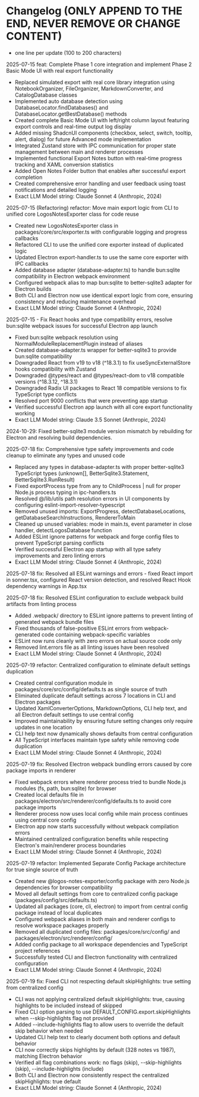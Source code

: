 # Changelog (ONLY APPEND TO THE END, NEVER REMOVE OR CHANGE CONTENT)
- one line per update (100 to 200 characters)

2025-07-15 feat: Complete Phase 1 core integration and implement Phase 2 Basic Mode UI with real export functionality
- Replaced simulated export with real core library integration using NotebookOrganizer, FileOrganizer, MarkdownConverter, and CatalogDatabase classes
- Implemented auto database detection using DatabaseLocator.findDatabases() and DatabaseLocator.getBestDatabase() methods  
- Created complete Basic Mode UI with left/right column layout featuring export controls and real-time output log display
- Added missing ShadcnUI components (checkbox, select, switch, tooltip, alert, dialog) for future Advanced mode implementation
- Integrated Zustand store with IPC communication for proper state management between main and renderer processes
- Implemented functional Export Notes button with real-time progress tracking and XAML conversion statistics
- Added Open Notes Folder button that enables after successful export completion
- Created comprehensive error handling and user feedback using toast notifications and detailed logging
- Exact LLM Model string: Claude Sonnet 4 (Anthropic, 2024)

2025-07-15 (Refactoring) refactor: Move main export logic from CLI to unified core LogosNotesExporter class for code reuse
- Created new LogosNotesExporter class in packages/core/src/exporter.ts with configurable logging and progress callbacks
- Refactored CLI to use the unified core exporter instead of duplicated logic
- Updated Electron export-handler.ts to use the same core exporter with IPC callbacks
- Added database adapter (database-adapter.ts) to handle bun:sqlite compatibility in Electron webpack environment
- Configured webpack alias to map bun:sqlite to better-sqlite3 adapter for Electron builds
- Both CLI and Electron now use identical export logic from core, ensuring consistency and reducing maintenance overhead
- Exact LLM Model string: Claude Sonnet 4 (Anthropic, 2024) 

2025-07-15 - Fix React hooks and type compatibility errors, resolve bun:sqlite webpack issues for successful Electron app launch
- Fixed bun:sqlite webpack resolution using NormalModuleReplacementPlugin instead of aliases
- Created database-adapter.ts wrapper for better-sqlite3 to provide bun:sqlite compatibility
- Downgraded React from v19 to v18 (^18.3.1) to fix useSyncExternalStore hooks compatibility with Zustand
- Downgraded @types/react and @types/react-dom to v18 compatible versions (^18.3.12, ^18.3.1)
- Downgraded Radix UI packages to React 18 compatible versions to fix TypeScript type conflicts
- Resolved port 9000 conflicts that were preventing app startup
- Verified successful Electron app launch with all core export functionality working
- Exact LLM Model string: Claude 3.5 Sonnet (Anthropic, 2024) 

2024-10-29: Fixed better-sqlite3 module version mismatch by rebuilding for Electron and resolving build dependencies. 

2025-07-18 fix: Comprehensive type safety improvements and code cleanup to eliminate any types and unused code
- Replaced any types in database-adapter.ts with proper better-sqlite3 TypeScript types (unknown[], BetterSqlite3.Statement, BetterSqlite3.RunResult)
- Fixed exportProcess type from any to ChildProcess | null for proper Node.js process typing in ipc-handlers.ts
- Resolved @/lib/utils path resolution errors in UI components by configuring eslint-import-resolver-typescript
- Removed unused imports: ExportProgress, detectDatabaseLocations, getDatabaseSearchInstructions, RendererToMain
- Cleaned up unused variables: mode in main.ts, event parameter in close handler, detectLogosDatabase function
- Added ESLint ignore patterns for webpack and forge config files to prevent TypeScript parsing conflicts
- Verified successful Electron app startup with all type safety improvements and zero linting errors
- Exact LLM Model string: Claude Sonnet 4 (Anthropic, 2024) 

2025-07-18 fix: Resolved all ESLint warnings and errors - fixed React import in sonner.tsx, configured React version detection, and resolved React Hook dependency warnings in App.tsx 

2025-07-18 fix: Resolved ESLint configuration to exclude webpack build artifacts from linting process
- Added .webpack/ directory to ESLint ignore patterns to prevent linting of generated webpack bundle files
- Fixed thousands of false-positive ESLint errors from webpack-generated code containing webpack-specific variables
- ESLint now runs cleanly with zero errors on actual source code only
- Removed lint.errors file as all linting issues have been resolved
- Exact LLM Model string: Claude Sonnet 4 (Anthropic, 2024)

2025-07-19 refactor: Centralized configuration to eliminate default settings duplication
- Created central configuration module in packages/core/src/config/defaults.ts as single source of truth
- Eliminated duplicate default settings across 7 locations in CLI and Electron packages
- Updated XamlConverterOptions, MarkdownOptions, CLI help text, and all Electron default settings to use central config
- Improved maintainability by ensuring future setting changes only require updates in one location
- CLI help text now dynamically shows defaults from central configuration
- All TypeScript interfaces maintain type safety while removing code duplication
- Exact LLM Model string: Claude Sonnet 4 (Anthropic, 2024)

2025-07-19 fix: Resolved Electron webpack bundling errors caused by core package imports in renderer
- Fixed webpack errors where renderer process tried to bundle Node.js modules (fs, path, bun:sqlite) for browser
- Created local defaults file in packages/electron/src/renderer/config/defaults.ts to avoid core package imports
- Renderer process now uses local config while main process continues using central core config
- Electron app now starts successfully without webpack compilation errors
- Maintained centralized configuration benefits while respecting Electron's main/renderer process boundaries
- Exact LLM Model string: Claude Sonnet 4 (Anthropic, 2024)

2025-07-19 refactor: Implemented Separate Config Package architecture for true single source of truth
- Created new @logos-notes-exporter/config package with zero Node.js dependencies for browser compatibility
- Moved all default settings from core to centralized config package (packages/config/src/defaults.ts)
- Updated all packages (core, cli, electron) to import from central config package instead of local duplicates
- Configured webpack aliases in both main and renderer configs to resolve workspace packages properly
- Removed all duplicated config files: packages/core/src/config/ and packages/electron/src/renderer/config/
- Added config package to all workspace dependencies and TypeScript project references
- Successfully tested CLI and Electron functionality with centralized configuration
- Exact LLM Model string: Claude Sonnet 4 (Anthropic, 2024)

2025-07-19 fix: Fixed CLI not respecting default skipHighlights: true setting from centralized config
- CLI was not applying centralized default skipHighlights: true, causing highlights to be included instead of skipped
- Fixed CLI option parsing to use DEFAULT_CONFIG.export.skipHighlights when --skip-highlights flag not provided
- Added --include-highlights flag to allow users to override the default skip behavior when needed
- Updated CLI help text to clearly document both options and default behavior
- CLI now correctly skips highlights by default (328 notes vs 1987), matching Electron behavior
- Verified all flag combinations work: no flags (skip), --skip-highlights (skip), --include-highlights (include)
- Both CLI and Electron now consistently respect the centralized skipHighlights: true default
- Exact LLM Model string: Claude Sonnet 4 (Anthropic, 2024)